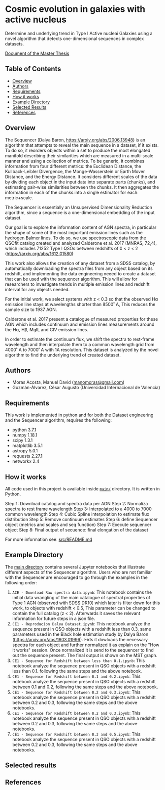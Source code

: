 # Cosmic evolution in galaxies with active nucleus 

Determine and underlying trend in Type I Active nucleai Galaxies using a novel algorithm that detects one-dimensional sequences in complex datasets.

[Document of the Master Thesis](https://1drv.ms/w/s!AhVCX2iWzgmbhQgoTzNTDx9adnzd?e=Y8L41l)

## Table of Contents

- [Overview](#overview)
- [Authors](#Authors)
- [Requirements](#requirements)
- [How it works](#requirements2)
- [Example Directory](#directory)
- [Selected Results](#acknowledgement)
- [References](#references)

## Overview

The Sequencer (Dalya Baron, https://arxiv.org/abs/2006.13948) is an algorithm that attempts to reveal the main sequence in a dataset, if it exists. To do so, it reorders objects within a set to produce the most elongated manifold describing their similarities which are measured in a multi-scale manner and using a collection of metrics. To be generic, it combines information from four different metrics: the Euclidean Distance, the Kullback-Leibler Divergence, the Monge-Wasserstein or Earth Mover Distance, and the Energy Distance. It considers different scales of the data by dividing each object in the input data into separate parts (chunks), and estimating pair-wise similarities between the chunks. It then aggregates the information in each of the chunks into a single estimator for each metric+scale.

The Sequencer is essentially an Unsupervised Dimensionality Reduction algorithm, since a sequence is a one-dimensional embedding of the input dataset.

Our goal is to explore the information content of AGN spectra, in particular the shape of some of the most important emission lines such as the hydrogen Balmer lines. To do
so, we use spectroscopic data from the QSOfit catalog created and analyzed Calderone et al. 2017 (MNRAS, 72,4), which includes 71252 Type I QSOs between redshifts of 0 < z < 2 (https://arxiv.org/abs/1612.01580)

This work also allows the creation of any dataset from a SDSS catalog, by automatically downloading the spectra files from any object based on its redshift, and implementing the data engineering neeed to create a dataset that can be used with the sequencer algorithm. This will allow for researchers to investigate trends in multiple emission lines and redshift interval for any objects needed.

For the initial work, we select systems with z < 0.3 so that the observed Hα emission line stays at wavelengths shorter than 8500˚ A, This reduces the sample size to 1937 AGN. 

Calderone et al. 2017 present a catalogue of measured properties for these AGN which includes continuum and emission lines measurements around the Hα, Hβ, MgII, and CIV emission lines. 

In order to estimate the continuum flux, we shift the spectra to rest-frame wavelength and then interpolate them to a common wavelength grid from 4000˚ A to 7000˚ A with 1A resolution. This dataset is analyzed by the novel algorithm to find the underlying trend of created dataset.


## Authors

- Moras Acosta, Manuel David (manomoras@gmail.com)
- Guzmán-Álvarez, César Augusto (Universidad Internacional de Valencia)

## Requirements

This work is implemented in python and for both the Dataset engineering and the Sequencer algorithm, requires the following:

- python 3.7.1
- numpy 1.18.1
- scipy 1.3.1
- matplotlib 3.5.1
- astropy 5.0.1
- requests 2.27.1
- networkx 2.4

## How it works

All code used in this project is available inside [`main/`](main) directory. It is written in Python.

Step 1: Download catalog and spectra data per AGN
Step 2: Normaliza spectra to rest frame wavelength
Step 3: Interpolated to a 4000 to 7000 common wavelength
Step 4: Cubic Spline interpolation to estimate flux distribution
Step 5: Remove continuum estimates
Step 6: define Sequencer object (metrics and scales and seq function)
Step 7: Execute sequencer object
Step 8: Final output of secuence: final elongation of the dataset

For more information see: [src/README.md](src/README.md)

## Example Directory

The [main directory](https://github.com/br0ly23/cosmic-evolution/tree/main) contains several Jupyter notebooks that illustrate different aspects of the Sequencer algorithm. Users who are not familiar with the Sequencer are encouraged to go through the examples in the following order:
1. `ACE - Download Raw spectra data.ipynb`: This notebook contains the initial data wrangling of the main catalogue of spectral properties of Type 1 AGN (observed with SDSS DR10) which later is filter down for this work, to objects with redshift < 0.5, This parameter can be changed to contain the full catalog (z < 2). Afterwards it saves the relevant information for future steps in a json file.
2. `CE1 - Reproducion Dalya Dataset.ipynb`: This notebook analyze the sequence present in QSO objects with a redshift less than 0.3, same parameters used in the Black hole estimation study by Dalya Baron (https://arxiv.org/abs/1903.01996). Firts it dowloads the necessary spectra for each object and further normalized it as explain on the "How it works" session. Once normalized it is send to the sequencer to find out the sequence present. The final output is shown on the MST graph.
3. `CE1 - Sequence for Redshift between less than 0.1.ipynb`: This notebook analyze the sequence present in QSO objects with a redshift less than 0.1. following the same steps and the above notebook.
4. `CE1 - Sequence for Redshift between 0.1 and 0.2.ipynb`: This notebook analyze the sequence present in QSO objects with a redshift between 0.1 and 0.2, following the same steps and the above notebook.
5. `CE1 - Sequence for Redshift between 0.2 and 0.3.ipynb`: This notebook analyze the sequence present in QSO objects with a redshift between 0.2 and 0.3, following the same steps and the above notebooks.
6. `CE1 - Sequence for Redshift between 0.2 and 0.3.ipynb`: This notebook analyze the sequence present in QSO objects with a redshift between 0.2 and 0.3, following the same steps and the above notebooks.
7. `CE1 - Sequence for Redshift between 0.3 and 0.5.ipynb`: This notebook analyze the sequence present in QSO objects with a redshift between 0.2 and 0.3, following the same steps and the above notebooks.

## Selected results

## References


